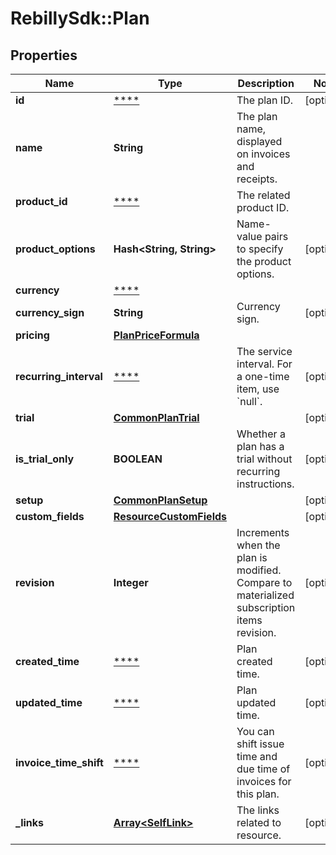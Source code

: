 # RebillySdk::Plan

## Properties
Name | Type | Description | Notes
------------ | ------------- | ------------- | -------------
**id** | [****](.md) | The plan ID. | [optional] 
**name** | **String** | The plan name, displayed on invoices and receipts. | 
**product_id** | [****](.md) | The related product ID. | 
**product_options** | **Hash&lt;String, String&gt;** | Name-value pairs to specify the product options. | [optional] 
**currency** | [****](.md) |  | 
**currency_sign** | **String** | Currency sign. | [optional] 
**pricing** | [**PlanPriceFormula**](PlanPriceFormula.md) |  | 
**recurring_interval** | [****](.md) | The service interval. For a one-time item, use &#x60;null&#x60;. | [optional] 
**trial** | [**CommonPlanTrial**](CommonPlanTrial.md) |  | [optional] 
**is_trial_only** | **BOOLEAN** | Whether a plan has a trial without recurring instructions. | [optional] 
**setup** | [**CommonPlanSetup**](CommonPlanSetup.md) |  | [optional] 
**custom_fields** | [**ResourceCustomFields**](ResourceCustomFields.md) |  | [optional] 
**revision** | **Integer** | Increments when the plan is modified.  Compare to materialized subscription items revision.  | [optional] 
**created_time** | [****](.md) | Plan created time. | [optional] 
**updated_time** | [****](.md) | Plan updated time. | [optional] 
**invoice_time_shift** | [****](.md) | You can shift issue time and due time of invoices for this plan. | [optional] 
**_links** | [**Array&lt;SelfLink&gt;**](SelfLink.md) | The links related to resource. | [optional] 


